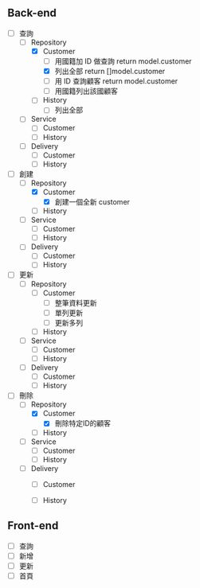 ## Back-end
- [ ] 查詢
	- [ ] Repository
		- [x] Customer
			- [ ] 用國籍加 ID 做查詢 return model.customer
			- [x] 列出全部 return []model.customer
			- [ ] 用 ID 查詢顧客 return model.customer
			- [ ] 用國籍列出該國顧客
		- [ ] History
			- [ ] 列出全部
	- [ ] Service
		- [ ] Customer
		- [ ] History
	- [ ] Delivery
		- [ ] Customer
		- [ ] History
- [ ] 創建
	- [ ] Repository
		- [x] Customer
			- [x] 創建一個全新 customer
		- [ ] History
	- [ ] Service
		- [ ] Customer
		- [ ] History
	- [ ] Delivery
		- [ ] Customer
		- [ ] History
- [ ] 更新
	- [ ] Repository
		- [ ] Customer
			- [ ] 整筆資料更新
			- [ ] 單列更新
			- [ ] 更新多列
		- [ ] History
	- [ ] Service
		- [ ] Customer
		- [ ] History
	- [ ] Delivery
		- [ ] Customer
		- [ ] History
- [ ] 刪除
	- [ ] Repository
		- [x] Customer
			- [x] 刪除特定ID的顧客 
		- [ ] History
	- [ ] Service
		- [ ] Customer
		- [ ] History
	- [ ] Delivery
		- [ ] Customer
		- [ ] History


## Front-end
- [ ] 查詢
- [ ] 新增
- [ ] 更新
- [ ] 首頁